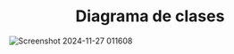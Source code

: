 <h1 align="center"> Diagrama de clases </center></h1>

![Screenshot 2024-11-27 011608](https://github.com/user-attachments/assets/2878bb6a-f5e4-4ffc-9905-8ae798bd4d26)
